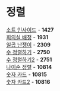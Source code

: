 # 정렬
[소트 인사이드](https://github.com/wayandway/algorithms-cpp/blob/master/BOJ/Sorting/1427.cpp) - **1427** <br>
[회의실 배정](https://github.com/wayandway/algorithms-cpp/blob/master/BOJ/Sorting/1931.cpp) - **1931** <br>
[일곱 난쟁이](https://github.com/wayandway/algorithms-cpp/blob/master/BOJ/Sorting/2309.cpp) - **2309** <br>
[수 정렬하기](https://github.com/wayandway/algorithms-cpp/blob/master/BOJ/Sorting/2750.cpp) - **2750** <br>
[수 정렬하기2](https://github.com/wayandway/algorithms-cpp/blob/master/BOJ/Sorting/2751.cpp) - **2751** <br>
[나이순 정렬](https://github.com/wayandway/algorithms-cpp/blob/master/BOJ/Sorting/10814.cpp) - **10814** <br>
[숫자 카드](https://github.com/wayandway/algorithms-cpp/blob/master/BOJ/Sorting/10815.cpp) - **10815** <br>
[숫자 카드2](https://github.com/wayandway/algorithms-cpp/blob/master/BOJ/Sorting/10816.cpp) - **10816** <br>